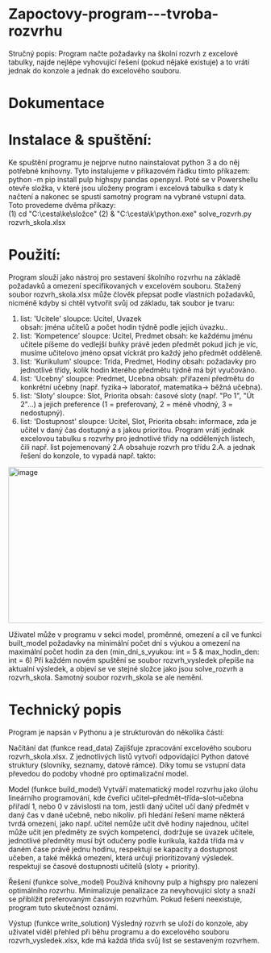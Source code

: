 # Zapoctovy-program---tvroba-rozvrhu
Stručný popis:
Program načte požadavky na školní rozvrh z excelové tabulky, najde nejlépe vyhovující řešení (pokud nějaké existuje) a to vrátí jednak do konzole a jednak do excelového souboru.
# Dokumentace
# Instalace & spuštění:
Ke spuštění programu je nejprve nutno nainstalovat python 3 a do něj potřebné knihovny. Tyto instalujeme v příkazovém řádku tímto příkazem:
python -m pip install pulp highspy pandas openpyxl.
Poté se v Powershellu otevře složka, v které jsou uloženy program i excelová tabulka s daty k načtení a nakonec se spustí samotný program na vybrané vstupní data. Toto provedeme dvěma příkazy:      
(1) cd "C:\cesta\ke\složce"
(2) & "C:\cesta\k\python.exe" solve_rozvrh.py rozvrh_skola.xlsx

# Použití:
Program slouží jako nástroj pro sestavení školního rozvrhu na základě požadavků a omezení specifikovaných v excelovém souboru.
Stažený soubor rozvrh_skola.xlsx může člověk přepsat podle vlastních požadavků, nicméně kdyby si chtěl vytvořit svůj od základu, tak soubor je tvaru:
1. list: 'Ucitele' sloupce: Ucitel, Uvazek  
                   obsah: jména učitelů a počet hodin týdně podle jejich úvazku..
2. list: 'Kompetence' sloupce: Ucitel, Predmet
                        obsah: ke každému jménu učitele píšeme do vedlejší buňky právě jeden předmět
                               pokud jich je víc, musíme učitelovo jméno opsat víckrát pro každý jeho předmět odděleně.
3. list: 'Kurikulum' sloupce: Trida, Predmet, Hodiny
                       obsah: požadavky pro jednotlivé třídy,
                              kolik hodin kterého předmětu týdně má být vyučováno.
4. list: 'Ucebny' sloupce: Predmet, Ucebna
                    obsah: přiřazení předmětu do konkrétní učebny 
                          (např. fyzika-> laboratoř, matematika-> běžná učebna).
5. list: 'Sloty' sloupce: Slot, Priorita
                   obsah: časové sloty (např. "Po 1", "Út 2"…) 
                          a jejich preference (1 = preferovaný, 2 = méně vhodný, 3 = nedostupný).
6. list: 'Dostupnost' sloupce: Ucitel, Slot, Priorita
                        obsah: informace, zda je učitel v daný čas dostupný a s jakou prioritou.
Program vrátí jednak excelovou tabulku s rozvrhy pro jednotlivé třídy na oddělených listech, čili např. list pojemenovaný 2.A obsahuje rozvrh pro třídu 2.A. 
a jednak řešení do konzole, to vypadá např. takto:
<img width="1711" height="310" alt="image" src="https://github.com/user-attachments/assets/90d32e12-61ff-4247-b6c4-061d11ef2853" />

Uživatel může v programu v sekci model, proměnné, omezení a cíl ve funkci built_model požadavky na minimální počet dní s výukou a omezení na
maximální počet hodin za den (min_dni_s_vyukou: int = 5 & max_hodin_den: int = 6)
Při každém novém spuštění se soubor rozvrh_vysledek přepíše na aktualní výsledek, a objeví se ve stejné složce jako jsou solve_rozvrh a rozvrh_skola. Samotný soubor rozvrh_skola se ale nemění.
  
# Technický popis
Program je napsán v Pythonu a je strukturován do několika částí:

Načítání dat (funkce read_data)
Zajišťuje zpracování excelového souboru rozvrh_skola.xlsx. Z jednotlivých listů vytvoří odpovídající Python datové struktury (slovníky, seznamy, datové rámce). Díky tomu se vstupní data převedou do podoby vhodné pro optimalizační model.

Model (funkce build_model)
Vytváří matematický model rozvrhu jako úlohu lineárního programování, kde čveřici učitel–předmět–třída–slot–učebna přiřadí 1, nebo 0 v závislosti na tom, jestli daný učitel učí daný předmět v daný čas v dané učebně, nebo nikoliv. při hledání řešení mame některá tvrdá omezení, jako např.
učitel nemůže učit dvě hodiny najednou,
učitel může učit jen předměty ze svých kompetencí,
dodržuje se úvazek učitele,
jednotlivé předměty musí být odučeny podle kurikula,
každá třída má v daném čase právě jednu hodinu,
respektují se kapacity a dostupnost učeben,
a také měkká omezení, která určují prioritizovaný výsledek.
respektují se časové dostupnosti učitelů (sloty + priority).


Řešení (funkce solve_model)
Používá knihovny pulp a highspy pro nalezení optimálního rozvrhu. Minimalizuje penalizace za nevyhovující sloty a snaží se přiblížit preferovaným časovým rozvrhům. Pokud řešení neexistuje, program tuto skutečnost oznámí.

Výstup (funkce write_solution)
Výsledný rozvrh se uloží do konzole, aby uživatel viděl přehled při běhu programu a do excelového souboru rozvrh_vysledek.xlsx, kde má každá třída svůj list se sestaveným rozvrhem.
